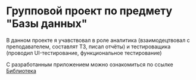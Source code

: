 # Групповой проект по предмету "Базы данных"

В данном проекте я учавствовал в роле аналитика (взаимодецтвовал с преподавателем, составлят ТЗ, писал отчёты) и тестироващика (проводил UI-тестирование, функциональное тестирование)

С разработанным приложением можно ознакомиться по ссылке [Библиотека](https://project7-library-system.herokuapp.com)
